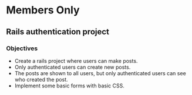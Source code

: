 # Members Only

## Rails authentication project

### Objectives

- Create a rails project where users can make posts.
- Only authenticated users can create new posts.
- The posts are shown to all users, but only authenticated users can see who created the post.
- Implement some basic forms with basic CSS.
